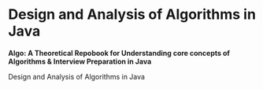 # Design and Analysis of Algorithms in Java

**Algo: A Theoretical Repobook for Understanding core concepts of Algorithms & Interview Preparation in Java**

Design and Analysis of Algorithms in Java
